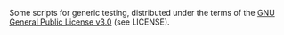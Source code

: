 Some scripts for generic testing, distributed under the terms of the
[GNU General Public License v3.0](http://www.gnu.org/copyleft/gpl.html)
(see LICENSE).
